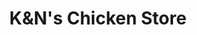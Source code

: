 ---
title: "K&N's Chicken Store"
url: /karachi/kundns-chicken-store-rashid-minhas-road-2/
shop: Allgemein
---